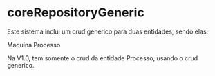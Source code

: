 # coreRepositoryGeneric

Este sistema inclui um crud generico para duas entidades, sendo elas:

Maquina
Processo

Na V1.0, tem somente o crud da entidade Processo, usando o crud generico.
